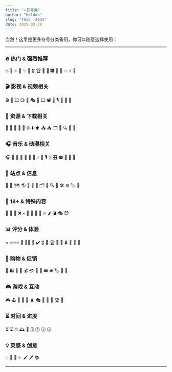 ```yaml
---
title: "⭐符号集"
author: "Holdon"
slug: "fhao -2025"
date: 2025-03-20
---
```


当然！这里是更多符号分类备用，你可以随意选择使用：  

---

### 🔥 热门 & 强烈推荐  
🔥 🚀 ⭐ 🌟 ✨ 💎 🎖️ 🏆 🎯 🎇 🎆 🎊 🎉 💥 ⚡ 🚀  

### 🎬 影视 & 视频相关  
🎬 🎥 🎞️ 📺 🍿 🎭 🎦 🎞 📽️ 📡 🎙️ 📼 📀 🎤  

### 📂 资源 & 下载相关  
📂 📁 📀 💾 📡 🌐 ⬇️ ⬆️ 📤 📥 🗂️ 🔗 🔍 🧩 📑  

### 🎧 音乐 & 动漫相关  
🎧 🎤 🎼 🎹 🎻 🎸 🥁 🎶 🎵 🎙️ 🎚️ 🎛️ 📻 📀 🎵 🎼  

### 📌 站点 & 信息  
📌 📍 🗺️ 🌎 🔗 📜 📖 🗂️ 📰 🔍 🔎 🛠️ ⚙️ 🏷️ 📝  

### 🔞 18+ & 特殊内容  
🔞 🚫 🛑 ❌ 💀 👀 💋 💃 🖤 🔥 🌶️ 💣 🎭 😈  

### 📊 评分 & 体验  
⭐ ⭐⭐⭐ 🌟 🌟🌟 💯 ✔️ 🎖️ 🏅 🏆 🎯 🏅 🎗️ 🥇 🥈 🥉  

### 🛒 购物 & 促销  
🛒 🛍️ 🎁 🎀 💰 💳 💎 🔖 🎟️ 🛎️ 🏷️ 🏪 🏬  

### 🎮 游戏 & 互动  
🎮 🕹️ 🎲 🎯 🏹 ♟️ 🎭 🤖 👾 🧩 🏆 🚀  

### ⏳ 时间 & 进度  
⏳ ⌛ ⏰ 🕰️ 📅 🗓️ 🕛 🕧 🕞  

### 💡 灵感 & 创意  
💡 🧠 🎨 ✨ 🖌️ 🖊️ 📚  

---

